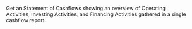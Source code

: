 Get an Statement of Cashflows showing an overview of Operating Activities, Investing Activities, and Financing Activities gathered in a single cashflow report.